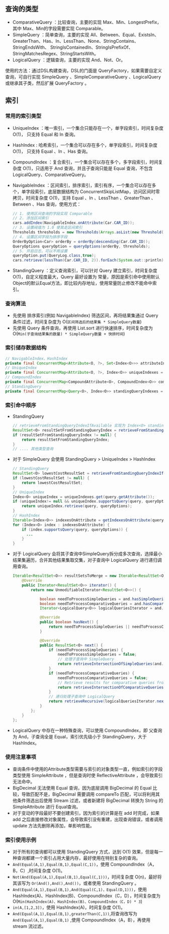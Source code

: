 ## 查询的类型

* ComparativeQuery ：比较查询，主要的实现 Max、Min、LongestPrefix，其中 Max、Min的字段需要实现 Comparable。
* SimpleQuery ：简单查询，主要的实现 All、Between、Equal、ExistsIn、GreaterThan、Has、In、LessThan、None、StringContains、StringEndsWith、
  StringIsContainedIn、StringIsPrefixOf、StringMatchesRegex、StringStartsWith。
* LogicalQuery ：逻辑查询，主要的实现 And、Not、Or。

使用的方法：通过DSL构建查询，DSL的门面是 QueryFactory，如果需要自定义查询，可自行实现 SimpleQuery 、SimpleComparativeQuery 、LogicalQuery 或继承其子类，然后扩展 QueryFactory 。

## 索引

### 常用的索引类型

* UniqueIndex ：唯一索引，一个集合只能存在一个，单字段索引，时间复杂度 O(1)， 只支持 Equal 和 In 查询。
* HashIndex : 哈希索引，一个集合可以存在多个，单字段索引，时间复杂度 O(1)， 只支持 Equal 、In 、Has 查询。
* CompoundIndex ：复合索引，一个集合可以存在多个，多字段索引，时间复杂度 O(1)，只适用于 And 查询，并且子查询只能是 Equal 查询，不包含 LogicalQuery、ComparativeQuery。
* NavigableIndex ：区间索引，排序索引，索引有序，一个集合可以存在多个，单字段索引，底层数据结构为 ConcurrentSkipListMap，访问区间时零拷贝，时间复杂度 O(1)，支持 Equal 、In 、LessThan 、GreaterThan 、Between 、Has 查询，使用方式：

  ````java
  // 1. 使用区间查询的字段实现 Comparable
  // 2. 添加区间索引
  cars.addIndex(NavigableIndex.onAttribute(Car.CAR_ID));
  // 3. 设置阀值为 1.0 使其走区间索引
  Thresholds thresholds = new Thresholds(Arrays.asList(new Threshold(EngineThresholds.INDEX_ORDERING_SELECTIVITY, 1.0D)));
  // 4. 设置区间字段为排序字段
  OrderByOption<Car> orderBy = orderBy(descending(Car.CAR_ID));
  QueryOptions queryOption = queryOptions(orderBy, thresholds);
  // 5. 开启日志，可以不用设置
  queryOption.put(QueryLog.class,true);
  cars.retrieve(lessThan(Car.CAR_ID, 2)).forEach(System.out::println);
  ````
* StandingQuery ：定义查询索引，可以针对 Query 建立索引，时间复杂度 O(1)，自定义程度最大，Query 最好设置为 常量，原因是索引命中使用默认Object的默认Equal方法，即比较内存地址，使用常量防止修改不能命中索引。

### 查询算法

* 先使用 排序索引(例如 NavigableIndex) 筛选区间，再将结果集通过 Query 条件过滤，时间复杂度为 O(`区间筛选后的结果集 * SimpleQuery数量`)
* 先使用 Query 条件查询，再使用 List.sort 进行快速排序，时间复杂度为 O(`Min(子查询结果集的数量) * SimpleQuery数量 + 快排时间`)

### 索引储存数据结构

```java
// NavigableIndex、HashIndex
private final ConcurrentMap<Attribute<O, ?>, Set<Index<O>>> attributeIndexes = new ConcurrentHashMap<Attribute<O, ?>, Set<Index<O>>>();
// UniqueIndex
private final ConcurrentMap<Attribute<O, ?>, Index<O>> uniqueIndexes = new ConcurrentHashMap<Attribute<O, ?>, Index<O>>();
// CompoundIndex
private final ConcurrentMap<CompoundAttribute<O>, CompoundIndex<O>> compoundIndexes = new ConcurrentHashMap<CompoundAttribute<O>, CompoundIndex<O>>();
// StandingQuery
private final ConcurrentMap<Query<O>, Index<O>> standingQueryIndexes = new ConcurrentHashMap<Query<O>, Index<O>>();
```

### 索引命中顺序

* StandingQuery

  ```java
  // retrieveFromStandingQueryIndexIfAvailable 实现为 Index<O> standingQueryIndex = standingQueryIndexes.get(query);
  ResultSet<O> resultSetFromStandingQueryIndex = retrieveFromStandingQueryIndexIfAvailable(query, queryOptions);
  if (resultSetFromStandingQueryIndex != null) {
      return resultSetFromStandingQueryIndex;
  }
  // .... 其他类型查询
  ```
* 对于 SimpleQuery 会使用 StandingQuery > UniqueIndex > HashIndex

  ```java
  // StandingQuery
  ResultSet<O> lowestCostResultSet = retrieveFromStandingQueryIndexIfAvailable(query, queryOptions);
  if (lowestCostResultSet != null) {
      return lowestCostResultSet;
  }
  // UniqueIndex
  Index<O> uniqueIndex = uniqueIndexes.get(query.getAttribute());
  if (uniqueIndex!= null && uniqueIndex.supportsQuery(query, queryOptions)){
      return uniqueIndex.retrieve(query, queryOptions);
  }
  // HashIndex
  Iterable<Index<O>> indexesOnAttribute = getIndexesOnAttribute(query.getAttribute());
  for (Index<O> index : indexesOnAttribute) {
      if (index.supportsQuery(query, queryOptions)) {
        ...
      }
  }
  ```
* 对于 LogicalQuery 会将其子查询中SimpleQuery拆分成多次查询，选择最小结果集遍历，合并其他结果集取交集，对子查询中 LogicalQuery 进行递归调用查询。

  ````java
  Iterable<ResultSet<O>> resultSetsToMerge = new Iterable<ResultSet<O>>() {
      @Override
      public Iterator<ResultSet<O>> iterator() {
          return new UnmodifiableIterator<ResultSet<O>>() {

              boolean needToProcessSimpleQueries = and.hasSimpleQueries();
              boolean needToProcessComparativeQueries = and.hasComparativeQueries();
              Iterator<LogicalQuery<O>> logicalQueriesIterator = and.getLogicalQueries().iterator();

              @Override
              public boolean hasNext() {
                  return needToProcessSimpleQueries || needToProcessComparativeQueries || logicalQueriesIterator.hasNext();
              }

              @Override
              public ResultSet<O> next() {
                  if (needToProcessSimpleQueries) {
                      needToProcessSimpleQueries = false;
                      // 处理子查询中 SimpleQuery
                      return retrieveIntersectionOfSimpleQueries(and.getSimpleQueries(), queryOptions, indexMergeStrategyEnabled);
                  }
                  if (needToProcessComparativeQueries) {
                      needToProcessComparativeQueries = false;
                      // Retrieve results for comparative queries from indexes...
                      return retrieveIntersectionOfComparativeQueries(and.getComparativeQueries(), queryOptions);
                  }
                  // 递归处理子查询中 LogicalQuery
                  return retrieveRecursive(logicalQueriesIterator.next(), queryOptions);
              }
          };
      }
  };
  ````
* LogicalQuery 中存在一种特殊查询，可以使用 CompoundIndex，即 父查询为 And，子查询全是 Equal，索引优先级小于 StandingQuery，大于 HashIndex。

### 使用注意事项

* 查询条件中使用的Attribute类型需要与索引的对象类型一直，例如索引的字段类型使用 SimpleAttribute ，但是查询时使 ReflectiveAttribute ，会导致索引无法命中。
* BigDecimal 无法使用 Equal 查询，因为底层调用 BigDecimal 的 Equal 比较，导致匹配不是，BigDecimal 需要调用 compareTo 匹配，可以将利用其他条件筛选出后使用 Stream 过滤，或者新建将 BigDecimal 转换为 String 的SimpleAttribute 进行 Equal查询。
* 对于变动的字段最好不要创建索引，因为索引的计算是在 add 时完成，如果 add 之后直接修改对象属性，会导致索引没有重建，出现查询错误，或者调用 update 方法先删除再添加，单影响性能。

### 索引使用示例

* 对于所有的查询都可以使用 StandingQuery 方式，达到 O(1) 效果，但是每一种查询都建一个索引占用大量内存，最好使用在特别复杂的查询。
* `And(Equal(A,1),Equal(B,1),Equal(C,1))`，使用 CompoundIndex（A，B，C）,时间复杂度 O(1)。
* `Not(And(Equal(A,1),Equal(B,1),Equal(C,1)))`，时间复杂度 O(n)，最好将其该写为 `Or(And(),And(),And())`，或者使用 StandingQuery 。
* `And(Equal(A,1),Equal(B,1),And(Equal(C,1)，Equal(D,1)))`，使用 HashIndex(A)、HashIndex(B)、CompoundIndex（C，D），时间复杂度为 O(`Min(HashIndex(A)、HashIndex(B)、CompoundIndex（C，D) * 3`)
* `in(A,[1,2,3])`，使用 HashIndex(A)，时间复杂度 O(1)。
* `And(Equal(A,1),Equal(B,1),greaterThan(C,1))`,将查询改写为 `And(Equal(A,1),Equal(B,1)` ,使用 CompoundIndex（A，B），再使用 stream 流过滤。
